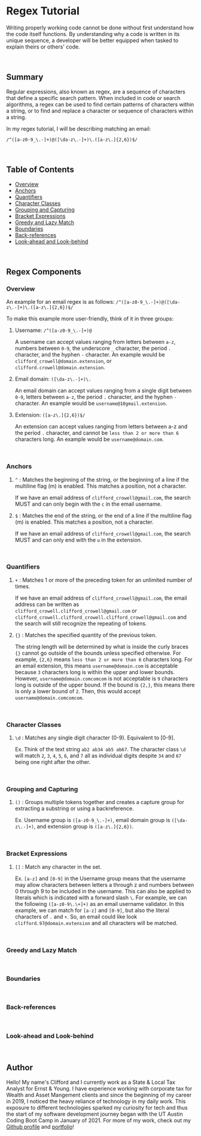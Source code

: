 # Regex Tutorial

Writing properly working code cannot be done without first understand how the code itself functions. By understanding why a code is written in its unique sequence, a developer will be better equipped when tasked to explain theirs or others' code.

</br>

## Summary

Regular expressions, also known as regex, are a sequence of characters that define a specific search pattern. When included in code or search algorithms, a regex can be used to find certain patterns of characters within a string, or to find and replace a character or sequence of characters within a string.

In my regex tutorial, I will be describing matching an email:

`/^([a-z0-9_\.-]+)@([\da-z\.-]+)\.([a-z\.]{2,6})$/`

</br>

## Table of Contents

- [Overview](#overview)
- [Anchors](#anchors)
- [Quantifiers](#quantifiers)
- [Character Classes](#character-classes)
- [Grouping and Capturing](#grouping-and-capturing)
- [Bracket Expressions](#bracket-expressions)
- [Greedy and Lazy Match](#greedy-and-lazy-match)
- [Boundaries](#boundaries)
- [Back-references](#back-references)
- [Look-ahead and Look-behind](#look-ahead-and-look-behind)

</br>

## Regex Components

### Overview

An example for an email regex is as follows: `/^([a-z0-9_\.-]+)@([\da-z\.-]+)\.([a-z\.]{2,6})$/`

To make this example more user-friendly, think of it in three groups:

1. Username: `/^([a-z0-9_\.-]+)@`
    
    A username can accept values ranging from letters between `a-z`, numbers between `0-9`, the underscore `_` character, the period `.` character, and the hyphen `-` character. An example would be `clifford_crowell@domain.extension`, or `clifford.crowell@domain.extension`.

2. Email domain: `([\da-z\.-]+)\.`
    
    An email domain can accept values ranging from a single digit between `0-9`, letters between `a-z`, the period `.` character, and the hyphen `-` character. An example would be `username@10gmail.extension`. 

3. Extension: `([a-z\.]{2,6})$/`
    
    An extension can accept values ranging from letters between a-z and the period `.` character, and cannot be `less than 2 or more than 6` characters long. An example would be `username@domain.com`.

</br>

### Anchors

1. `^` : Matches the beginning of the string, or the beginning of a line if the multiline flag (m) is enabled. This matches a position, not a character.

    If we have an email address of `clifford_crowell@gmail.com`, the search MUST and can only begin with the `c` in the email username. 

2. `$` : Matches the end of the string, or the end of a line if the multiline flag (m) is enabled. This matches a position, not a character.

    If we have an email address of `clifford_crowell@gmail.com`, the search MUST and can only end with the `u` in the extension. 

</br>

### Quantifiers

1. `+` : Matches 1 or more of the preceding token for an unlimited number of times. 

    If we have an email address of `clifford_crowell@gmail.com`, the email address can be written as  `clifford_crowell.clifford_crowell@gmail.com` or `clifford_crowell.clifford_crowell.clifford_crowell@gmail.com` and the search will still recognize the repeating of tokens.

2. `{}` : Matches the specified quantity of the previous token.

    The string length will be determined by what is inside the curly braces `{}` cannot go outside of the bounds unless specified otherwise. For example, `{2,6}` means `less than 2 or more than 6` characters long. For an email extension, this means `username@domain.com` is acceptable because `3` characters long is within the upper and lower bounds. However, `username@domain.comcomcom` is not acceptable is `9` characters long is outside of the upper bound. If the bound is `{2,}`, this means there is only a lower bound of `2`. Then, this would accept `username@domain.comcomcom`. 

</br>

### Character Classes

1. `\d` : Matches any single digit character (0-9). Equivalent to [0-9].

    Ex. Think of the text string `ab2 ab34 ab5 ab67`. The character class `\d` will match `2`, `3`, `4`, `5`, `6`, and `7` all as individual digits despite `34` and `67` being one right after the other.

</br>

### Grouping and Capturing

1. `()` : Groups multiple tokens together and creates a capture group for extracting a substring or using a backreference.
    
    Ex. Username group is `([a-z0-9_\.-]+)`, email domain group is `([\da-z\.-]+)`, and extension group is `([a-z\.]{2,6})`. 

</br>

### Bracket Expressions

1. `[]` : Match any character in the set.

    Ex. `[a-z]` and `[0-9]` in the Username group means that the username may allow characters between letters a through z and numbers between 0 through 9 to be included in the username. This can also be applied to literals which is indicated with a forward slash `\`. For example, we can the following `([a-z0-9\.\+]+)` as an email username validator. In this example, we can match for `[a-z]` and `[0-9]`, but also the literal characters of `.` and `+`. So, an email could like look `clifford.97@domain.extension` and all characters will be matched. 

</br>

### Greedy and Lazy Match

</br>

### Boundaries

</br>

### Back-references

</br>

### Look-ahead and Look-behind

</br>

## Author

Hello! My name's Clifford and I currently work as a State & Local Tax Analyst for Ernst & Young. I have experience working with corporate tax for Wealth and Asset Mangement clients and since the beginning of my career in 2019, I noticed the heavy reliance of technology in my daily work. This exposure to different technologies sparked my curiosity for tech and thus the start of my software development journey began with the UT Austin Coding Boot Camp in January of 2021. For more of my work, check out my [Github profile](https://github.com/cliffybar) and [portfolio](https://cliffybar.github.io/Big-Red-Developer/)! 